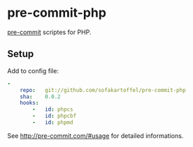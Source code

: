 # pre-commit-php
[pre-commit](http://pre-commit.com/) scriptes for PHP.
## Setup
Add to config file:
```yaml
-
    repo:   git://github.com/sofakartoffel/pre-commit-php
    sha:    0.0.2
    hooks:
        -   id: phpcs
        -   id: phpcbf
        -   id: phpmd
```
See http://pre-commit.com/#usage for detailed informations.
